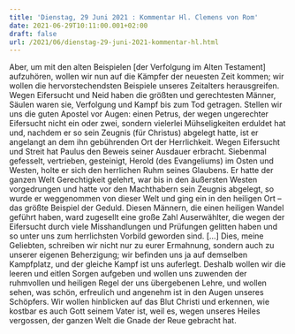```yaml
---
title: 'Dienstag, 29 Juni 2021 : Kommentar Hl. Clemens von Rom'
date: 2021-06-29T10:11:00.001+02:00
draft: false
url: /2021/06/dienstag-29-juni-2021-kommentar-hl.html
---
```


Aber, um mit den alten Beispielen \[der Verfolgung im Alten Testament\] aufzuhören, wollen wir nun auf die Kämpfer der neuesten Zeit kommen; wir wollen die hervorstechendsten Beispiele unseres Zeitalters herausgreifen. Wegen Eifersucht und Neid haben die größten und gerechtesten Männer, Säulen waren sie, Verfolgung und Kampf bis zum Tod getragen. Stellen wir uns die guten Apostel vor Augen: einen Petrus, der wegen ungerechter Eifersucht nicht ein oder zwei, sondern vielerlei Mühseligkeiten erduldet hat und, nachdem er so sein Zeugnis (für Christus) abgelegt hatte, ist er angelangt an dem ihn gebührenden Ort der Herrlichkeit. Wegen Eifersucht und Streit hat Paulus den Beweis seiner Ausdauer erbracht. Siebenmal gefesselt, vertrieben, gesteinigt, Herold (des Evangeliums) im Osten und Westen, holte er sich den herrlichen Ruhm seines Glaubens. Er hatte der ganzen Welt Gerechtigkeit gelehrt, war bis in den äußersten Westen vorgedrungen und hatte vor den Machthabern sein Zeugnis abgelegt, so wurde er weggenommen von dieser Welt und ging ein in den heiligen Ort – das größte Beispiel der Geduld. Diesen Männern, die einen heiligen Wandel geführt haben, ward zugesellt eine große Zahl Auserwählter, die wegen der Eifersucht durch viele Misshandlungen und Prüfungen gelitten haben und so unter uns zum herrlichsten Vorbild geworden sind. \[…\] Dies, meine Geliebten, schreiben wir nicht nur zu eurer Ermahnung, sondern auch zu unserer eigenen Beherzigung; wir befinden uns ja auf demselben Kampfplatz, und der gleiche Kampf ist uns auferlegt. Deshalb wollen wir die leeren und eitlen Sorgen aufgeben und wollen uns zuwenden der ruhmvollen und heiligen Regel der uns übergebenen Lehre, und wollen sehen, was schön, erfreulich und angenehm ist in den Augen unseres Schöpfers. Wir wollen hinblicken auf das Blut Christi und erkennen, wie kostbar es auch Gott seinem Vater ist, weil es, wegen unseres Heiles vergossen, der ganzen Welt die Gnade der Reue gebracht hat.